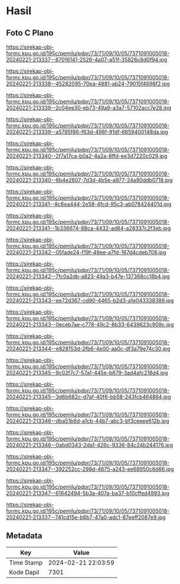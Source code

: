 # Hasil

## Foto C Plano

https://sirekap-obj-formc.kpu.go.id/195c/pemilu/pdpr/73/71/09/10/05/7371091005018-20240221-213337--87016141-2526-4a07-a51f-35826c8d0f94.jpg

https://sirekap-obj-formc.kpu.go.id/195c/pemilu/pdpr/73/71/09/10/05/7371091005018-20240221-213338--45282095-70ea-4881-ab24-79015f4698f2.jpg

https://sirekap-obj-formc.kpu.go.id/195c/pemilu/pdpr/73/71/09/10/05/7371091005018-20240221-213339--2c04ee30-eb73-49a9-a3a7-57102acc7e28.jpg

https://sirekap-obj-formc.kpu.go.id/195c/pemilu/pdpr/73/71/09/10/05/7371091005018-20240221-213339--a5785f86-f63d-498f-91df-6659400148da.jpg

https://sirekap-obj-formc.kpu.go.id/195c/pemilu/pdpr/73/71/09/10/05/7371091005018-20240221-213340--2f7a17ca-b0a2-4a2a-8ffd-ee3d7220c029.jpg

https://sirekap-obj-formc.kpu.go.id/195c/pemilu/pdpr/73/71/09/10/05/7371091005018-20240221-213340--6b4e2607-7d3d-4b5e-a977-24a80ddb0718.jpg

https://sirekap-obj-formc.kpu.go.id/195c/pemilu/pdpr/73/71/09/10/05/7371091005018-20240221-213341--8c6ea444-2e58-4fcd-95c3-ab078424401d.jpg

https://sirekap-obj-formc.kpu.go.id/195c/pemilu/pdpr/73/71/09/10/05/7371091005018-20240221-213341--1b336674-88ca-4432-ad84-a28337c2f3eb.jpg

https://sirekap-obj-formc.kpu.go.id/195c/pemilu/pdpr/73/71/09/10/05/7371091005018-20240221-213342--05fade24-f19f-49ee-a7fd-167d4cdeb708.jpg

https://sirekap-obj-formc.kpu.go.id/195c/pemilu/pdpr/73/71/09/10/05/7371091005018-20240221-213342--7fc0a2db-a823-49a3-b47e-137368cc18b4.jpg

https://sirekap-obj-formc.kpu.go.id/195c/pemilu/pdpr/73/71/09/10/05/7371091005018-20240221-213343--ee72d367-cd90-4465-b2d3-a1e043338389.jpg

https://sirekap-obj-formc.kpu.go.id/195c/pemilu/pdpr/73/71/09/10/05/7371091005018-20240221-213343--0eceb7ae-c778-49c2-8b33-6439623c909c.jpg

https://sirekap-obj-formc.kpu.go.id/195c/pemilu/pdpr/73/71/09/10/05/7371091005018-20240221-213344--e828153d-2fb6-4e00-aa0c-df3a79e74c30.jpg

https://sirekap-obj-formc.kpu.go.id/195c/pemilu/pdpr/73/71/09/10/05/7371091005018-20240221-213345--9c02f7c7-57a1-445e-b879-3ad4afc218d4.jpg

https://sirekap-obj-formc.kpu.go.id/195c/pemilu/pdpr/73/71/09/10/05/7371091005018-20240221-213345--3d6b682c-d7af-40f6-bb58-243fcb464864.jpg

https://sirekap-obj-formc.kpu.go.id/195c/pemilu/pdpr/73/71/09/10/05/7371091005018-20240221-213346--dba51b6d-a1cb-44b7-abc3-bf3ceeee612b.jpg

https://sirekap-obj-formc.kpu.go.id/195c/pemilu/pdpr/73/71/09/10/05/7371091005018-20240221-213346--0abd0343-2da1-426c-9336-84c24b244176.jpg

https://sirekap-obj-formc.kpu.go.id/195c/pemilu/pdpr/73/71/09/10/05/7371091005018-20240221-213347--392252cc-298d-4675-a243-ee68950c6d66.jpg

https://sirekap-obj-formc.kpu.go.id/195c/pemilu/pdpr/73/71/09/10/05/7371091005018-20240221-213347--61642494-5b3a-407a-ba37-b10cffed4993.jpg

https://sirekap-obj-formc.kpu.go.id/195c/pemilu/pdpr/73/71/09/10/05/7371091005018-20240221-213337--741cd15e-b6b7-47a0-adc1-87eeff2087e9.jpg


## Metadata

| Key        | Value               |
| ---------- | ------------------- |
| Time Stamp | 2024-02-21 22:03:59 |
| Kode Dapil | 7301                |



